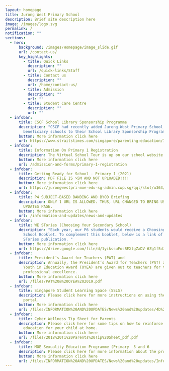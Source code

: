 ```yaml
---
layout: homepage
title: Jurong West Primary School
description: Brief site description here
image: /images/logo.svg
permalink: /
notification: ""
sections:
  - hero:
      background: /images/Homepage/image_slide.gif
      url: /contact-us/
      key_highlights:
        - title: Quick Links
          description: ""
          url: /quick-links/Staff
        - title: Contact us
          description: ""
          url: /home/contact-us/
        - title: Admission
          description: ""
          url: ""
        - title: Student Care Centre
          description: ""
          url: ""
  - infobar:
      title: CSCF School Library Sponsorship Programme
      description: "CSCF had recently added Jurong West Primary School along with 19
        beneficiary schools to their School Library Sponsorship Programme. "
      button: More information click here
      url: https://www.straitstimes.com/singapore/parenting-education/70-primary-schools-now-part-of-library-sponsorship-programme-to-help-students-master-mother-tongue
  - infobar:
      title: Information On Primary 1 Registration
      description: The Virtual School Tour is up on our school website. See you all then!
      button: More information click here
      url: /admission-and-forms/primary-1-registration
  - infobar:
      title: Getting Ready for School - Primary 1 (2021)
      description: PDF FILE IS >5M AND NOT UPLOADED!!!!
      button: More information click here
      url: https://jurongwestpri-moe-edu-sg-admin.cwp.sg/qql/slot/u363/2020%20Information%20Slides%20and%20Guides/Getting%20Ready%20for%20School_P1%20(2021).pdf
  - infobar:
      title: P4 SUBJECT-BASED BANDING AND BYOD Briefing
      description: ONLY 1 URL IS ALLOWED. THUS, URL CHANGED TO BRING USERS TO NEWS AND
        UPDATES PAGE.
      button: More information click here
      url: /information-and-updates/news-and-updates
  - infobar:
      title: WE STories (Choosing Your Secondary School)
      description: "Each year, our P6 students would receive a Choosing Your Secondary
        School Booklet. To complement this booklet, below is a link of the WE
        STories publication. "
      button: More information click here
      url: https://drive.google.com/file/d/1yikssuFosBEXlgZaDV-6Zg1fSdJszwMl/view
  - infobar:
      title: President’s Award for Teachers (PAT) and
      description: Annually, the President’s Award for Teachers (PAT) and Outstanding
        Youth in Education Award (OYEA) are given out to teachers for their
        professional excellence.
      button: More information click here
      url: /files/PAT%20&%20OYEA%202019.pdf
  - infobar:
      title: Singapore Student Learning Space (SSLS)
      description: Please click here for more instructions on using the new e-learning
        portal.
      button: More information click here
      url: /files/INFORMATION%20AND%20UPDATES/News%20and%20updates/4b%20Student%20Annexes%20(Instructions%20and%20FAQs%20updated%2029%20Mar).pdf
  - infobar:
      title: Cyber Wellness Tip Sheet for Parents
      description: Please click here for some tips on how to reinforce Cyber Wellness
        education for your child at home.
      button: More information click here
      url: /files/2018%20T1%20Parents%20Tip%20Sheet_pdf.pdf
  - infobar:
      title: MOE Sexuality Education Programme (Primary  5 and 6
      description: Please click here for more information about the programme.
      button: More information click here
      url: /files/INFORMATION%20AND%20UPDATES/News%20and%20updates/Info_on_SEd_for_schs_website_Pri_2021JWPS%20Website.pdf
---
```

